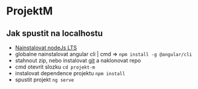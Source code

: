 # ProjektM
## Jak spustit na localhostu
* [Nainstalovat nodeJs LTS](https://nodejs.org/en/)
* globalne nainstalovat angular cli | cmd => ```npm install -g @angular/cli```
* stahnout zip, nebo instalovat [git](https://git-scm.com/downloads) a naklonovat repo
* cmd otevrit slozku ```cd projekt-m``` 
* instalovat dependence projektu ```npm install``` 
* spustit projekt ```ng serve```
